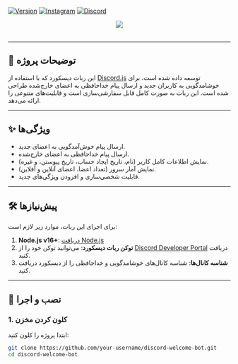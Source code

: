 [![Version][version-shield]][version-url]
 [![Instagram](https://img.shields.io/badge/Instagram-%23E4405F.svg?style=for-the-badge&logo=Instagram&logoColor=white)](https://www.instagram.com/amireb._.og0047/)
 [![Discord](https://img.shields.io/badge/Discord-%237289DA.svg?style=for-the-badge&logo=discord&logoColor=white)](https://discord.gg/y5xdvspv)




[version-shield]: https://img.shields.io/badge/version-1.0.0-blue
[version-url]: https://github.com/your-username/your-repo/releases



<center><img src="https://capsule-render.vercel.app/api?type=waving&color=gradient&height=200&section=header&text=Discord-Welcome-Bot&fontSize=80&fontAlignY=35&animation=twinkling&fontColor=gradient" /></center>

<br />

---

## 📖 توضیحات پروژه
این ربات دیسکورد که با استفاده از [Discord.js](https://discord.js.org) توسعه داده شده است، برای خوشامدگویی به کاربران جدید و ارسال پیام خداحافظی به اعضای خارج‌شده طراحی شده است. این ربات به صورت کامل قابل سفارشی‌سازی است و قابلیت‌های متنوعی را ارائه می‌دهد.

---

## ✨ ویژگی‌ها
- ارسال پیام خوش‌آمدگویی به اعضای جدید.
- ارسال پیام خداحافظی به اعضای خارج‌شده.
- نمایش اطلاعات کامل کاربر (نام، تاریخ ایجاد حساب، تاریخ پیوستن، و غیره).
- نمایش آمار سرور (تعداد اعضا، اعضای آنلاین و آفلاین).
- قابلیت شخصی‌سازی و افزودن ویژگی‌های جدید.

---

## 🛠️ پیش‌نیازها
برای اجرای این ربات، موارد زیر لازم است:
1. **Node.js v16+**: [دریافت Node.js](https://nodejs.org/)
2. **توکن ربات دیسکورد**: می‌توانید توکن خود را از [Discord Developer Portal](https://discord.com/developers/applications) دریافت کنید.
3. **شناسه کانال‌ها**: شناسه کانال‌های خوشامدگویی و خداحافظی را از دیسکورد دریافت کنید.

---

## 🚀 نصب و اجرا

### 1. کلون کردن مخزن
ابتدا پروژه را کلون کنید:
```bash
git clone https://github.com/your-username/discord-welcome-bot.git
cd discord-welcome-bot
